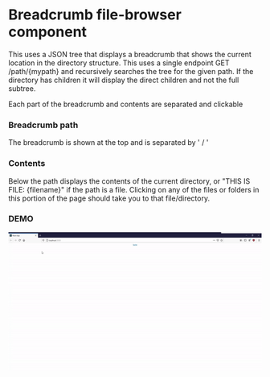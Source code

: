 # Breadcrumb file-browser component

This uses a JSON tree that displays a breadcrumb that shows the current location in the directory structure. This uses a single endpoint GET /path/{mypath} and recursively searches the tree for the given path. If the directory has children it will display the direct children and not the full subtree.

Each part of the breadcrumb and contents are separated and clickable

### Breadcrumb path

The breadcrumb is shown at the top and is separated by ' / '

### Contents

Below the path displays the contents of the current directory, or "THIS IS FILE: {filename}" if the path is a file. Clicking on any of the files or folders in this portion of the page should take you to that file/directory.

### DEMO

![alt-text](https://github.com/deeguyz/breadcrumb/blob/master/ezgif-2-7971c66fd419.gif)